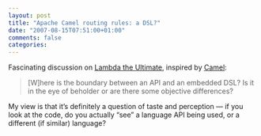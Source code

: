 ```yaml
---
layout: post
title: "Apache Camel routing rules: a DSL?"
date: "2007-08-15T07:51:00+01:00"
comments: false
categories: 
---
```


<p>Fascinating discussion on <a href="http://lambda-the-ultimate.org/node/2379">Lambda the Ultimate</a>, inspired by <a href="http://activemq.apache.org/camel/">Camel</a>:</p>

<blockquote>
<p>[W]here is the boundary between an API and an embedded DSL? Is it in the eye of beholder or are there some objective differences?</p>
</blockquote>

<p>My view is that it&#8217;s definitely a question of taste and perception &#8212; if you look at the code, do you actually &#8220;see&#8221; a language API being used, or a different (if similar) language?</p>


